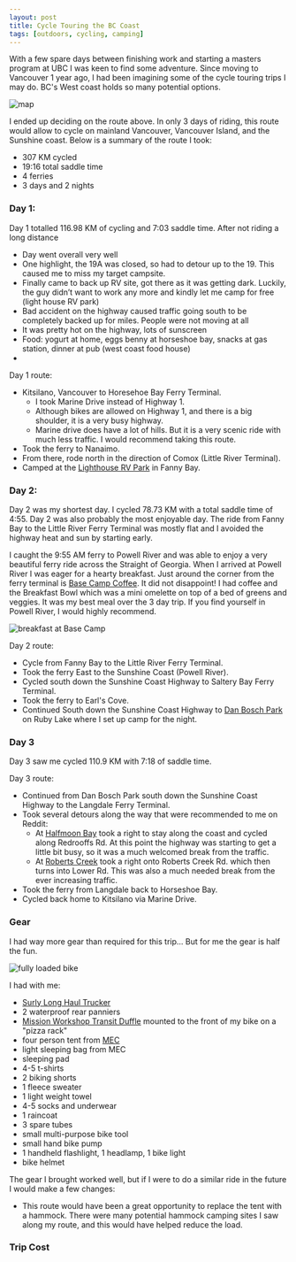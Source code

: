 ```yaml
---
layout: post
title: Cycle Touring the BC Coast
tags: [outdoors, cycling, camping]
---
```


With a few spare days between finishing work and starting a masters program at UBC I was keen to find some adventure. Since moving to Vancouver 1 year ago, I had been imagining some of the cycle touring trips I may do. BC's West coast holds so many potential options.

![map](https://i.imgur.com/gLDxE2a.png)

I ended up deciding on the route above. In only 3 days of riding, this route would allow to cycle on mainland Vancouver, Vancouver Island, and the Sunshine coast. Below is a summary of the route I took:

- 307 KM cycled
- 19:16 total saddle time
- 4 ferries
- 3 days and 2 nights

### Day 1:

Day 1 totalled 116.98 KM of cycling and 7:03 saddle time. After not riding a long distance

- Day went overall very well
- One highlight, the 19A was closed, so had to detour up to the 19. This caused me to miss my target campsite. 
- Finally came to back up RV site, got there as it was getting dark. Luckily, the guy didn’t want to work any more and kindly let me camp for free (light house RV park)
- Bad accident on the highway caused traffic going south to be completely backed up for miles. People were not moving at all
- It was pretty hot on the highway, lots of sunscreen
- Food: yogurt at home, eggs benny at horseshoe bay, snacks at gas station, dinner at pub (west coast food house)
- 

Day 1 route:

- Kitsilano, Vancouver to Horesehoe Bay Ferry Terminal.
    - I took Marine Drive instead of Highway 1.
    - Although bikes are allowed on Highway 1, and there is a big shoulder, it is a very busy highway.
    - Marine drive does have a lot of hills. But it is a very scenic ride with much less traffic. I would recommend taking this route.
- Took the ferry to Nanaimo. 
- From there, rode north in the direction of Comox (Little River Terminal).
- Camped at the [Lighthouse RV Park](https://goo.gl/maps/evKZFfgFrYVVffKSA) in Fanny Bay.


### Day 2: 

Day 2 was my shortest day. I cycled 78.73 KM with a total saddle time of 4:55. Day 2 was also probably the most enjoyable day. The ride from Fanny Bay to the Little River Ferry Terminal was mostly flat and I avoided the highway heat and sun by starting early.

I caught the 9:55 AM ferry to Powell River and was able to enjoy a very beautiful ferry ride across the Straight of Georgia. When I arrived at Powell River I was eager for a hearty breakfast. Just around the corner from the ferry terminal is [Base Camp Coffee](https://goo.gl/maps/RaDUNZR6dXgvH1xCA). It did not disappoint! I had coffee and the Breakfast Bowl which was a mini omelette on top of a bed of greens and veggies. It was my best meal over the 3 day trip. If you find yourself in Powell River, I would highly recommend.

![breakfast at Base Camp]()

Day 2 route:

- Cycle from Fanny Bay to the Little River Ferry Terminal. 
- Took the ferry East to the Sunshine Coast (Powell River).
- Cycled south down the Sunshine Coast Highway to Saltery Bay Ferry Terminal.
- Took the ferry to Earl's Cove.
- Continued South down the Sunshine Coast Highway to [Dan Bosch Park](https://goo.gl/maps/xmFnQy84v7p5Unne7) on Ruby Lake where I set up camp for the night.


### Day 3

Day 3 saw me cycled 110.9 KM with 7:18 of saddle time.

Day 3 route:

- Continued from Dan Bosch Park south down the Sunshine Coast Highway to the Langdale Ferry Terminal.
- Took several detours along the way that were recommended to me on Reddit:
    - At [Halfmoon Bay](https://goo.gl/maps/QfHgA4q8KbVJVrbr7) took a right to stay along the coast and cycled along Redrooffs Rd. At this point the highway was starting to get a little bit busy, so it was a much welcomed break from the traffic.
    - At [Roberts Creek](https://goo.gl/maps/prrBYtEKpyaxsnjH7) took a right onto Roberts Creek Rd. which then turns into Lower Rd. This was also a much needed break from the ever increasing traffic.
- Took the ferry from Langdale back to Horseshoe Bay.
- Cycled back home to Kitsilano via Marine Drive.


### Gear

I had way more gear than required for this trip... But for me the gear is half the fun. 

![fully loaded bike]()

I had with me:

- [Surly Long Haul Trucker](https://surlybikes.com/bikes/long_haul_trucker)
- 2 waterproof rear panniers
- [Mission Workshop Transit Duffle](https://missionworkshop.com/products/the-transit-duffle-shoulder-weekender-bag) mounted to the front of my bike on a "pizza rack"
- four person tent from [MEC](https://www.mec.ca/en/)
- light sleeping bag from MEC
- sleeping pad
- 4-5 t-shirts
- 2 biking shorts
- 1 fleece sweater
- 1 light weight towel
- 4-5 socks and underwear
- 1 raincoat
- 3 spare tubes
- small multi-purpose bike tool
- small hand bike pump
- 1 handheld flashlight, 1 headlamp, 1 bike light
- bike helmet

The gear I brought worked well, but if I were to do a similar ride in the future I would make a few changes:

- This route would have been a great opportunity to replace the tent with a hammock. There were many potential hammock camping sites I saw along my route, and this would have helped reduce the load.


### Trip Cost